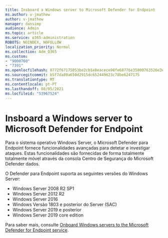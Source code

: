 ```yaml
---
title: Insboard a Windows server to Microsoft Defender for Endpoint
ms.author: v-jmathew
author: v-jmathew
manager: dansimp
audience: Admin
ms.topic: article
ms.service: o365-administration
ROBOTS: NOINDEX, NOFOLLOW
localization_priority: Normal
ms.collection: Adm_O365
ms.custom:
- "9000760"
- "7391"
ms.openlocfilehash: 0772f67175053be2cb1e8eacece98fe68776e35800763526e3e6f4fd5375228c
ms.sourcegitcommit: b5f7da89a650d2915dc652449623c78be6247175
ms.translationtype: MT
ms.contentlocale: pt-PT
ms.lasthandoff: 08/05/2021
ms.locfileid: "53967524"
---
```

# <a name="onboard-a-windows-server-to-microsoft-defender-for-endpoint"></a>Insboard a Windows server to Microsoft Defender for Endpoint

Para o sistema operativo Windows Server, o Microsoft Defender para Endpoint fornece funcionalidades avançadas para detetar e investigar ataques. Estas funcionalidades são fornecidas de forma totalmente totalmente móvel através da consola Centro de Segurança do Microsoft Defender dados.

O Defender para Endpoint suporta as seguintes versões do Windows Server:

- Windows Server 2008 R2 SP1
- Windows Server 2012 R2
- Windows Server 2016
- Windows Versão 1803 e posterior do Server (SAC)
- Windows Server 2019 e posterior
- Windows Server 2019 core edition

Para saber mais, consulte [Onboard Windows servers to the Microsoft Defender for Endpoint service](https://go.microsoft.com/fwlink/?linkid=2143627).
